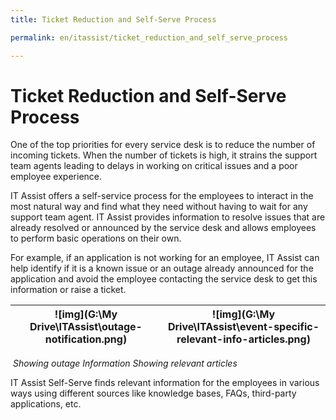 ```yaml
---
title: Ticket Reduction and Self-Serve Process

permalink: en/itassist/ticket_reduction_and_self_serve_process

---
```


# Ticket Reduction and Self-Serve Process 

One of the top priorities for every service desk is to reduce the number of incoming tickets. When the number of tickets is high, it strains the support team agents leading to delays in working on critical issues and a poor employee experience. 

IT Assist offers a self-service process for the employees to interact in the most natural way and find what they need without having to wait for any support team agent. IT Assist provides information to resolve issues that are already resolved or announced by the service desk and allows employees to perform basic operations on their own. 

For example, if an application is not working for an employee, IT Assist can help identify if it is a known issue or an outage already announced for the application and avoid the employee contacting the service desk to get this information or raise a ticket. 

| ![img](G:\My Drive\ITAssist\outage-notification.png) | ![img](G:\My Drive\ITAssist\event-specific-relevant-info-articles.png) |
| ---------------------------------------------------- | ------------------------------------------------------------ |

​					*Showing outage Information                                   		Showing relevant articles*

IT Assist Self-Serve finds relevant information for the employees in various ways using different sources like knowledge bases, FAQs, third-party applications, etc.